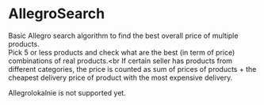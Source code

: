 # AllegroSearch
 Basic Allegro search algorithm to find the best overall price of multiple products. <br>
 Pick 5 or less products and check what are the best (in term of price) combinations of real products.<br
 If certain seller has products from different categories, the price is counted as sum of prices of products + the cheapest delivery price of product with the most expensive delivery.
 
 Allegrolokalnie is not supported yet.
